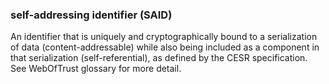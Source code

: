 ### self-addressing identifier (SAID)

An identifier that is uniquely and cryptographically bound to a serialization of data (content-addressable) while also being included as a component in that serialization (self-referential), as defined by the CESR specification. See WebOfTrust glossary for more detail.